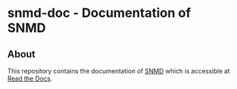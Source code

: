 snmd-doc - Documentation of SNMD
================================

About
-----

This repository contains the documentation of [SNMD](https://github.com/DE-IBH/snmd/) which is accessible at [Read the Docs](https://snmd.readthedocs.io/en/latest/).
